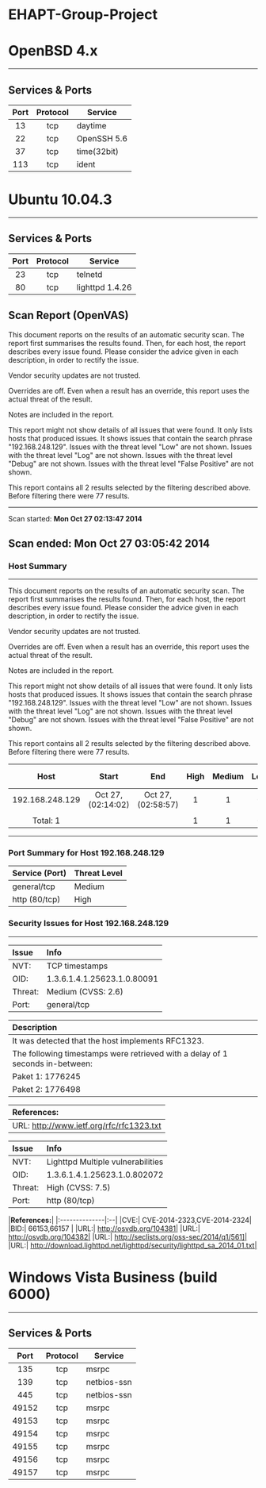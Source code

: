 EHAPT-Group-Project
===================


# OpenBSD 4.x
---------

## Services & Ports

| Port | Protocol | Service 		|
|:----:|:--------:|-------------|
|13		 | tcp			|	daytime 		|
|22		 | tcp			| OpenSSH 5.6 |
|37		 | tcp			|  time(32bit)|
|113	 | tcp			| ident				|

# Ubuntu 10.04.3
---------

## Services & Ports

| Port | Protocol | Service 		|
|:----:|:--------:|-------------|
|23		 | tcp			|	telnetd 		|
|80		 | tcp			| lighttpd 1.4.26 |


## Scan Report (OpenVAS)

This document reports on the results of an automatic security scan. The
report first summarises the results found. Then, for each host, the
report describes every issue found. Please consider the advice given in
each description, in order to rectify the issue.

Vendor security updates are not trusted.

Overrides are off. Even when a result has an override, this report uses
the actual threat of the result.

Notes are included in the report.

This report might not show details of all issues that were found. It
only lists hosts that produced issues. It shows issues that contain the
search phrase "192.168.248.129". Issues with the threat level "Low" are
not shown. Issues with the threat level "Log" are not shown. Issues with
the threat level "Debug" are not shown. Issues with the threat level
"False Positive" are not shown.

This report contains all 2 results selected by the filtering described
above. Before filtering there were 77 results.

--------------- 
Scan started:   **Mon Oct 27 02:13:47 2014**

Scan ended:     **Mon Oct 27 03:05:42 2014**
---------------

### Host Summary
------------
This document reports on the results of an automatic security scan.
The report first summarises the results found.
Then, for each host, the report describes every issue found.
Please consider the advice given in each description, in order to rectify
the issue.

Vendor security updates are not trusted.

Overrides are off.  Even when a result has an override, this report uses
the actual threat of the result.

Notes are included in the report.

This report might not show details of all issues that were found.
It only lists hosts that produced issues.
It shows issues that contain the search phrase "192.168.248.129".
Issues with the threat level "Low" are not shown.
Issues with the threat level "Log" are not shown.
Issues with the threat level "Debug" are not shown.
Issues with the threat level "False Positive" are not shown.

This report contains all 2 results selected by the
filtering described above.  Before filtering there were 77 results.

| Host            |  Start  				 |  End      		    |  High   |  Medium |  Low    |  Log    | False Positive |
|:---------------:|:----------------:|:----------------:|:-------:|:-------:|:-------:|:-------:|:--------------:|
|192.168.248.129  |Oct 27, (02:14:02)|Oct 27, (02:58:57)|  1      |   1     |    0    |     0   |      0				 |
|									|									 |									|					|					|					|					|								 |
|Total: 1					|									 |                  |  1      |   1     |    0    |     0   |      0         |
-------------------


### Port Summary for Host 192.168.248.129


| Service (Port) |  Threat Level |
|:---------------|---------------|
|  general/tcp   | Medium				 |
|  http (80/tcp) | High          |



### Security Issues for Host 192.168.248.129
----------------------------------------

| Issue | Info														|
|:------|:--------------------------------|
|NVT:   | TCP timestamps
|OID:    |1.3.6.1.4.1.25623.1.0.80091
|Threat: |Medium (CVSS: 2.6)
|Port:   |general/tcp

|**Description**|
|:--------------|
|It was detected that the host implements RFC1323.|
|The following timestamps were retrieved with a delay of 1 seconds in-between:|
|Paket 1: 1776245 |
|Paket 2: 1776498 |

|**References:**|
|:--------------|
|URL: http://www.ietf.org/rfc/rfc1323.txt|


| Issue | Info														|
|:------|:--------------------------------|
|NVT:   | Lighttpd Multiple vulnerabilities|
|OID:   | 1.3.6.1.4.1.25623.1.0.802072 		|
|Threat:| High (CVSS: 7.5)								|
|Port:  | http (80/tcp)										|

|**References:**|
|:--------------|:--|
|CVE:| CVE-2014-2323,CVE-2014-2324|
|BID:| 66153,66157 |
|URL:| http://osvdb.org/104381|
|URL:| http://osvdb.org/104382|
|URL:| http://seclists.org/oss-sec/2014/q1/561]|
|URL:| http://download.lighttpd.net/lighttpd/security/lighttpd_sa_2014_01.txt|




# Windows Vista Business (build 6000)
---------

## Services & Ports

| Port | Protocol | Service 		|
|:----:|:--------:|-------------|
|135		 | tcp			|	msrpc 		|
|139		 | tcp			| netbios-ssn |
|445		 | tcp			| netbios-ssn |
|49152		 | tcp			|	msrpc 		|
|49153		 | tcp			|	msrpc 		|
|49154		 | tcp			|	msrpc 		|
|49155		 | tcp			|	msrpc 		|
|49156		 | tcp			|	msrpc 		|
|49157		 | tcp			|	msrpc 		|
